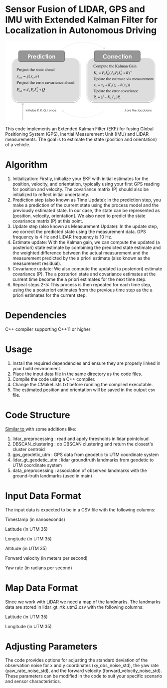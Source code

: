 # Sensor Fusion of LIDAR, GPS and IMU with Extended Kalman Filter for Localization in Autonomous Driving
![alt text](https://github.com/Janudis/EKF_GPS_IMU/blob/master/Extended-Kalman-Filter-Step.png)
   
This code implements an Extended Kalman Filter (EKF) for fusing Global Positioning System (GPS), Inertial Measurement Unit (IMU) and LiDAR measurements. The goal is to estimate the state (position and orientation) of a vehicle.

# Algorithm
1) Initialization: Firstly, initialize your EKF with initial estimates for the position, velocity, and orientation, typically using your first GPS reading for position and velocity. The covariance matrix (P) should also be initialized to reflect initial uncertainty.
2) Prediction step (also known as Time Update): In the prediction step, you make a prediction of the current state using the process model and the previously estimated state. In our case, the state can be represented as [position, velocity, orientation]. We also need to predict the state covariance matrix (P) at this point.
3) Update step (also known as Measurement Update): In the update step, we correct the predicted state using the measurement data. GPS frequency is 4 Hz and LiDAR frequency is 10 Hz.
4) Estimate update: With the Kalman gain, we can compute the updated (a posteriori) state estimate by combining the predicted state estimate and the weighted difference between the actual measurement and the measurement predicted by the a priori estimate (also known as the measurement residual).  
5) Covariance update: We also compute the updated (a posteriori) estimate covariance (P). The a posteriori state and covariance estimates at the current time become the a priori estimates for the next time step.
6) Repeat steps 2-5: This process is then repeated for each time step, using the a posteriori estimates from the previous time step as the a priori estimates for the current step.  

# Dependencies
C++ compiler supporting C++11 or higher

# Usage
1) Install the required dependencies and ensure they are properly linked in your build environment.
2) Place the input data file in the same directory as the code files.
3) Compile the code using a C++ compiler.
4) Change the CMakeLists.txt before running the compiled executable.
5) The estimated position and orientation will be saved in the output csv file.

# Code Structure
[Similar to ](https://github.com/Janudis/Extended-Kalman-Filter-GPS_IMU/tree/master) with some additions like:

1) lidar_preprocessing : read and apply thresholds in lidar pointcloud
2) DBSCAN_clustering : do DBSCAN clustering and return the closest's cluster centroid
3) gps_geodetic_utm : GPS data from geodetic to UTM coordinate system
4) lidar_gt_geodetic_utm : lidar groundtruth landmarks from geodetic to UTM coordinate system
5) data_preprocessing : association of observed landmarks with the ground-truth landmarks (used in main)

# Input Data Format
The input data is expected to be in a CSV file with the following columns:

Timestamp (in nanoseconds)

Latitude (in UTM 35)

Longitude (in UTM 35)

Altitude (in UTM 35)

Forward velocity (in meters per second)

Yaw rate (in radians per second)

# Map Data Format
Since we work with LiDAR we need a map of the landmarks. The landmarks data are stored in lidar_gt_rtk_utm2.csv with the following columns:

Latitude (in UTM 35)

Longitude (in UTM 35)

# Adjusting Parameters
The code provides options for adjusting the standard deviation of the observation noise for x and y coordinates (xy_obs_noise_std), the yaw rate (yaw_rate_noise_std), and the forward velocity (forward_velocity_noise_std). These parameters can be modified in the code to suit your specific scenario and sensor characteristics.
